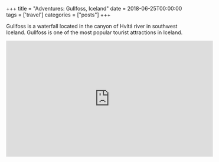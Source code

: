 +++
title = "Adventures: Gullfoss, Iceland"
date = 2018-06-25T00:00:00
tags = ['travel']
categories = ["posts"]
+++


Gullfoss is a waterfall located in the canyon of Hvítá river in southwest Iceland. Gullfoss is one of the most popular tourist attractions in Iceland.

<iframe width="560" height="315" src="https://www.youtube.com/embed/j6ieg9C_Npw" frameborder="0" allow="autoplay; encrypted-media" allowfullscreen></iframe>
